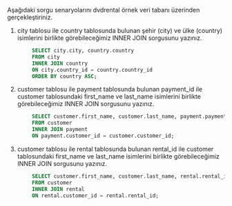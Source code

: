 Aşağıdaki sorgu senaryolarını dvdrental örnek veri tabanı üzerinden gerçekleştiriniz.


1. city tablosu ile country tablosunda bulunan şehir (city) ve ülke (country) isimlerini birlikte görebileceğimiz INNER JOIN sorgusunu yazınız.

```SQL
        SELECT city.city, country.country 
        FROM city
        INNER JOIN country 
        ON city.country_id = country.country_id
        ORDER BY country ASC;
```

2. customer tablosu ile payment tablosunda bulunan payment_id ile customer tablosundaki first_name ve last_name isimlerini birlikte görebileceğimiz INNER JOIN sorgusunu yazınız.

```SQL
        SELECT customer.first_name, customer.last_name, payment.payment_id 
        FROM customer
        INNER JOIN payment 
        ON payment.customer_id = customer.customer_id;
```

3. customer tablosu ile rental tablosunda bulunan rental_id ile customer tablosundaki first_name ve last_name isimlerini birlikte görebileceğimiz INNER JOIN sorgusunu yazınız.

```SQL
        SELECT customer.first_name, customer.last_name, rental.rental_id 
        FROM customer
        INNER JOIN rental 
        ON rental.customer_id = rental.rental_id;
```